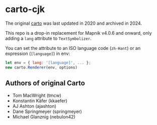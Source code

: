 # carto-cjk

The original [carto](https://github.com/mapbox/carto) was last updated in 2020
and archived in 2024.

This repo is a drop-in replacement for Mapnik v4.0.6 and onward,
only adding a `lang` attribute to `TextSymbolizer`.

You can set the attribute to an ISO language code (`zh-Hant`) or an expression (`[language]`) in env:

```javascript
let env = { lang: '[language]', ... };
new carto.Renderer(env, options)
```

## Authors of original Carto

* Tom MacWright (tmcw)
* Konstantin Käfer (kkaefer)
* AJ Ashton (ajashton)
* Dane Springmeyer (springmeyer)
* Michael Glanznig (nebulon42)
